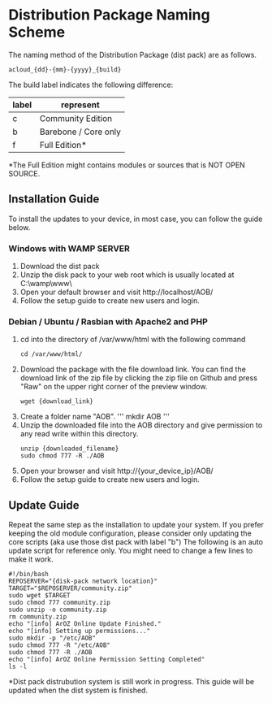 # Distribution Package Naming Scheme
The naming method of the Distribution Package (dist pack) are as follows.
```
acloud_{dd}-{mm}-{yyyy}_{build}
```

The build label indicates the following difference:

| label | represent            |
|-------|----------------------|
| c     | Community Edition    |
| b     | Barebone / Core only |
| f     | Full Edition*        |

*The Full Edition might contains modules or sources that is NOT OPEN SOURCE.

## Installation Guide
To install the updates to your device, in most case, you can follow the guide below.

### Windows with WAMP SERVER
1. Download the dist pack
2. Unzip the disk pack to your web root which is usually located at C:\wamp\www\
3. Open your default browser and visit http://localhost/AOB/
4. Follow the setup guide to create new users and login.

### Debian / Ubuntu / Rasbian with Apache2 and PHP
1. cd into the directory of /var/www/html with the following command
	```
	cd /var/www/html/
	```
2. Download the package with the file download link. You can find the download link of the 
zip file by clicking the zip file on Github and press "Raw" on the upper right corner of the preview window.
	```
	wget {download_link}
	```
3. Create a folder name "AOB".
	'''
	mkdir AOB
	'''
4. Unzip the downloaded file into the AOB directory and give permission to any read write within this directory.
	```
	unzip {downloaded_filename}
	sudo chmod 777 -R ./AOB	
	```
5. Open your browser and visit http://{your_device_ip}/AOB/
6. Follow the setup guide to create new users and login.

## Update Guide
Repeat the same step as the installation to update your system. If you prefer keeping the old module configuration, please consider only updating the core scripts (aka use those dist pack with label "b")
The following is an auto update script for reference only. You might need to change a few lines to make it work.
```
#!/bin/bash
REPOSERVER="{disk-pack network location}"
TARGET="$REPOSERVER/community.zip"
sudo wget $TARGET
sudo chmod 777 community.zip
sudo unzip -o community.zip
rm community.zip
echo "[info] ArOZ Online Update Finished."
echo "[info] Setting up permissions..."
sudo mkdir -p "/etc/AOB"
sudo chmod 777 -R "/etc/AOB"
sudo chmod 777 -R ./AOB
echo "[info] ArOZ Online Permission Setting Completed"
ls -l
```
*Dist pack distrubution system is still work in progress. This guide will be updated when the dist system is finished.


